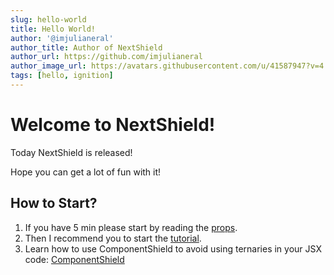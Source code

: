 ```yaml
---
slug: hello-world
title: Hello World!
author: '@imjulianeral'
author_title: Author of NextShield
author_url: https://github.com/imjulianeral
author_image_url: https://avatars.githubusercontent.com/u/41587947?v=4
tags: [hello, ignition]
---
```


# Welcome to NextShield!

<!--truncate-->

Today NextShield is released!

Hope you can get a lot of fun with it!

## How to Start?

1. If you have 5 min please start by reading the [props](../docs/props/isAuth).
1. Then I recommend you to start the [tutorial](../docs/intro).
1. Learn how to use ComponentShield to avoid using ternaries in your JSX code: [ComponentShield](../docs/protect-components/ComponentShield.md)
